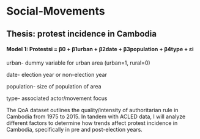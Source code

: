 # Social-Movements
## Thesis: protest incidence in Cambodia
#### Model 1: Protestsi = β0 + β1urban + β2date + β3population + β4type + εi
  urban- dummy variable for urban area (urban=1, rural=0)

  date- election year or non-election year

  population- size of population of area

  type- associated actor/movement focus
 
The QoA dataset outlines the quality/intensity of authoritarian rule in Cambodia from 1975 to 2015. In tandem with ACLED data, I will analyze different factors to determine how trends affect protest incidence in Cambodia, specifically in pre and post-election years. 
